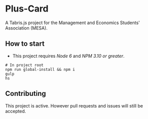 # Plus-Card

A Tabris.js project for the Management and Economics Students' Association (MESA).

## How to start

* This project requires _Node 6_ and _NPM 3.10 or greater_.

```shell
# In project root
npm run global-install && npm i
gulp
hs
```

## Contributing

This project is active. However pull requests and issues will still be accepted.
